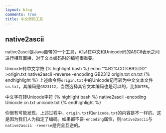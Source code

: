 ```yaml
---
layout: blog
comments: true
title: 中文转码工具
---
```


## native2ascii
native2ascii是Java自带的一个工具，可以在中文和Unicode码的ASCII表示之间进行相互置换，对于文本编码时的编程很重要。

Uniocde转中文字符
{% highlight bash %}
echo "%B2%CD%B9%DD" >origin.txt
native2ascii -reverse -encoding GB2312 origin.txt cn.txt
{% endhighlight %}
上述命令将`origin.txt`中的Unicode记号转为中文文本文件`cn.txt`，其编码是`GB23112`，当然选择其它文本编码也是可以的，比如`UTF8`。

中文字符转Unicode字符
{% highlight bash %}
native2ascii -encoding Uniocde cn.txt unicode.txt
{% endhighlight %}

你很有可能发现，上述过程中，`origin.txt`和`unicode.txt`的内容是不一样的。这是因为我们人为指定了编码。如果都不要`-encoding`属性，则`native2ascii`与`native2ascii -reverse`是完全互逆的。


